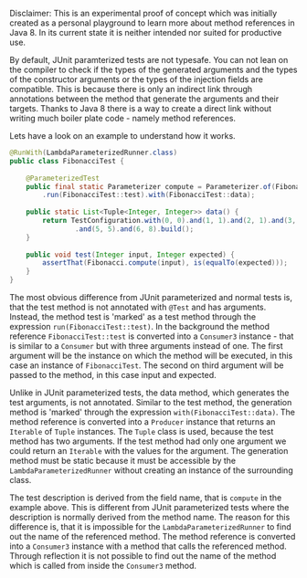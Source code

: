 Disclaimer: This is an experimental proof of concept which was initially created as a personal playground to learn more about method references in Java 8. In its current state it is neither intended nor suited for productive use.

By default, JUnit paramterized tests are not typesafe. You can not lean on the compiler to check if the types of the generated arguments and the types of the constructor arguments or the types of the injection fields are compatible. This is because there is only an indirect link through annotations between the method that generate the arguments and their targets. Thanks to Java 8 there is a way to create a direct link without writing much boiler plate code - namely method references.

Lets have a look on an example to understand how it works.
```java
@RunWith(LambdaParameterizedRunner.class)
public class FibonacciTest {
    
    @ParameterizedTest
    public final static Parameterizer compute = Parameterizer.of(FibonacciTest.class)
        .run(FibonacciTest::test).with(FibonacciTest::data);           
    
    public static List<Tuple<Integer, Integer>> data() {
        return TestConfiguration.with(0, 0).and(1, 1).and(2, 1).and(3, 2).and(4, 3)
                .and(5, 5).and(6, 8).build();
    }
    
    public void test(Integer input, Integer expected) {
        assertThat(Fibonacci.compute(input), is(equalTo(expected)));
    }
}
```
The most obvious difference from JUnit parameterized and normal tests is, that the test method is not annotated with `@Test` and has arguments. Instead, the method test is 'marked' as a test method through the expression `run(FibonacciTest::test)`. In the background the method reference `FibonacciTest::test` is converted into a `Consumer3` instance - that is similar to a `Consumer` but with three arguments instead of one. The first argument will be the instance on which the method will be executed, in this case an instance of `FibonacciTest`. The second on third argument will be passed to the method, in this case input and expected.

Unlike in JUnit parameterized tests, the data method, which generates the test arguments, is not annotated. Similar to the test method, the generation method is 'marked' through the expression `with(FibonacciTest::data)`. The method reference is converted into a `Producer` instance that returns an `Iterable` of `Tuple` instances. The `Tuple` class is used, because the test method has two arguments. If the test method had only one argument we could return an `Iterable` with the values for the argument. The generation method must be static because it must be accessible by the `LambdaParameterizedRunner` without creating an instance of the surrounding class.

The test description is derived from the field name, that is `compute` in the example above. This is different from JUnit parameterized tests where the description is normally derived from the method name. The reason for this difference is, that it is impossible for the `LambdaParameterizedRunner` to find out the name of the referenced method. The method reference is converted into a `Consumer3` instance with a method that calls the referenced method. Through reflection it is not possible to find out the name of the method which is called from inside the `Consumer3` method.
